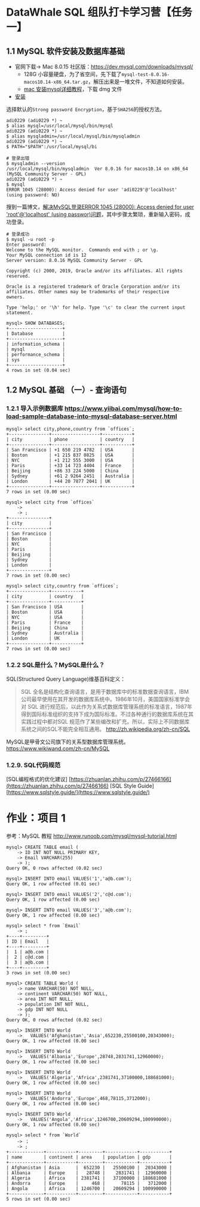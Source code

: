 # DataWhale SQL 组队打卡学习营【任务一】
## 1.1 MySQL 软件安装及数据库基础

- 官网下载-> Mac 8.0.15 社区版：https://dev.mysql.com/downloads/mysql/
  - 128G 小容量硬盘，为了省空间，先下载了`mysql-test-8.0.16-macos10.14-x86_64.tar.gz`，解压出来是一堆文件，不知道如何安装。
  - [mac 安装mysql详细教程](https://www.jianshu.com/p/07a9826898c0)，下载 dmg 文件
- [安装](https://dev.mysql.com/doc/refman/8.0/en/osx-installation.html)

选择默认的`Strong password Encryption`，基于`SHA256`的授权方法。
 ~~~~
adi0229 (adi0229 *) ~
$ alias mysql=/usr/local/mysql/bin/mysql
adi0229 (adi0229 *) ~
$ alias mysqladmin=/usr/local/mysql/bin/mysqladmin
adi0229 (adi0229 *) ~
$ PATH="$PATH":/usr/local/mysql/bi
~~~~
~~~~
# 登录出错
$ mysqladmin --version
/usr/local/mysql/bin/mysqladmin  Ver 8.0.16 for macos10.14 on x86_64 (MySQL Community Server - GPL)
adi0229 (adi0229 *) ~
$ mysql
ERROR 1045 (28000): Access denied for user 'adi0229'@'localhost' (using password: NO)
~~~~ 
搜到一篇博文，[解决MySQL登录ERROR 1045 (28000): Access denied for user 'root'@'localhost' (using passwor)问题](https://blog.csdn.net/lisongjia123/article/details/57418989)，其中步骤太繁琐，重新输入密码，成功登录。
~~~~
# 登录成功
$ mysql -u root -p
Enter password:
Welcome to the MySQL monitor.  Commands end with ; or \g.
Your MySQL connection id is 12
Server version: 8.0.16 MySQL Community Server - GPL

Copyright (c) 2000, 2019, Oracle and/or its affiliates. All rights reserved.

Oracle is a registered trademark of Oracle Corporation and/or its
affiliates. Other names may be trademarks of their respective
owners.

Type 'help;' or '\h' for help. Type '\c' to clear the current input statement.

~~~~ 

~~~~
mysql> SHOW DATABASES;
+--------------------+
| Database           |
+--------------------+
| information_schema |
| mysql              |
| performance_schema |
| sys                |
+--------------------+
4 rows in set (0.04 sec)
~~~~

## 1.2 MySQL 基础 （一）- 查询语句

### 1.2.1 导入示例数据库  https://www.yiibai.com/mysql/how-to-load-sample-database-into-mysql-database-server.html
~~~~
mysql> select city,phone,country from `offices`;
+---------------+------------------+-----------+
| city          | phone            | country   |
+---------------+------------------+-----------+
| San Francisco | +1 650 219 4782  | USA       |
| Boston        | +1 215 837 0825  | USA       |
| NYC           | +1 212 555 3000  | USA       |
| Paris         | +33 14 723 4404  | France    |
| Beijing       | +86 33 224 5000  | China     |
| Sydney        | +61 2 9264 2451  | Australia |
| London        | +44 20 7877 2041 | UK        |
+---------------+------------------+-----------+
7 rows in set (0.00 sec)

mysql> select city from `offices`
    ->
    -> ;
+---------------+
| city          |
+---------------+
| San Francisco |
| Boston        |
| NYC           |
| Paris         |
| Beijing       |
| Sydney        |
| London        |
+---------------+
7 rows in set (0.00 sec)

mysql> select city,country from `offices`;
+---------------+-----------+
| city          | country   |
+---------------+-----------+
| San Francisco | USA       |
| Boston        | USA       |
| NYC           | USA       |
| Paris         | France    |
| Beijing       | China     |
| Sydney        | Australia |
| London        | UK        |
+---------------+-----------+
7 rows in set (0.00 sec)
~~~~

### 1.2.2 SQL是什么？MySQL是什么？

SQL(Structured Query Language)维基百科定义：

>SQL 全名是结构化查询语言，是用于数据库中的标准数据查询语言，IBM 公司最早使用在其开发的数据库系统中。1986年10月，美国国家标准学会 对 SQL 进行规范后，以此作为关系式数据库管理系统的标准语言，1987年得到国际标准组织的支持下成为国际标准。不过各种通行的数据库系统在其实践过程中都对SQL 规范作了某些编改和扩充。所以，实际上不同数据库系统之间的SQL不能完全相互通用。
http://zh.wikipedia.org/zh-cn/SQL

MySQL是甲骨文公司旗下的关系型数据库管理系统。
https://www.wikiwand.com/zh-cn/MySQL

### 1.2.9. SQL代码规范

[SQL编程格式的优化建议] [https://zhuanlan.zhihu.com/p/27466166](https://zhuanlan.zhihu.com/p/27466166)
[SQL Style Guide] [https://www.sqlstyle.guide/](https://www.sqlstyle.guide/)

# 作业：项目 1

参考：MySQL 教程 http://www.runoob.com/mysql/mysql-tutorial.html

~~~~
mysql> CREATE TABLE email (
    -> ID INT NOT NULL PRIMARY KEY,
    -> Email VARCHAR(255)
    -> );
Query OK, 0 rows affected (0.02 sec)

mysql> INSERT INTO email VALUES('1','a@b.com');
Query OK, 1 row affected (0.01 sec)

mysql> INSERT INTO email VALUES('2','c@d.com');
Query OK, 1 row affected (0.00 sec)

mysql> INSERT INTO email VALUES('3','a@b.com');
Query OK, 1 row affected (0.00 sec)

mysql> select * from `Email`
    -> ;
+----+---------+
| ID | Email   |
+----+---------+
|  1 | a@b.com |
|  2 | c@d.com |
|  3 | a@b.com |
+----+---------+
3 rows in set (0.00 sec)
~~~~


~~~~
mysql> CREATE TABLE World (
    -> name VARCHAR(50) NOT NULL,
    -> continent VARCHAR(50) NOT NULL,
    -> area INT NOT NULL,
    -> population INT NOT NULL,
    -> gdp INT NOT NULL
    -> );
Query OK, 0 rows affected (0.02 sec)

mysql> INSERT INTO World
    ->   VALUES('Afghanistan','Asia',652230,25500100,20343000);
Query OK, 1 row affected (0.00 sec)

mysql> INSERT INTO World
    ->   VALUES('Albania','Europe',28748,2831741,12960000);
Query OK, 1 row affected (0.00 sec)

mysql> INSERT INTO World
    ->   VALUES('Algeria','Africa',2381741,37100000,188681000);
Query OK, 1 row affected (0.00 sec)

mysql> INSERT INTO World
    ->   VALUES('Andorra','Europe',468,78115,3712000);
Query OK, 1 row affected (0.00 sec)

mysql> INSERT INTO World
    ->   VALUES('Angola','Africa',1246700,20609294,100990000);
Query OK, 1 row affected (0.00 sec)

mysql> select * from `World`
    -> ；
    -> ;
+-------------+-----------+---------+------------+-----------+
| name        | continent | area    | population | gdp       |
+-------------+-----------+---------+------------+-----------+
| Afghanistan | Asia      |  652230 |   25500100 |  20343000 |
| Albania     | Europe    |   28748 |    2831741 |  12960000 |
| Algeria     | Africa    | 2381741 |   37100000 | 188681000 |
| Andorra     | Europe    |     468 |      78115 |   3712000 |
| Angola      | Africa    | 1246700 |   20609294 | 100990000 |
+-------------+-----------+---------+------------+-----------+
5 rows in set (0.00 sec)
~~~~

